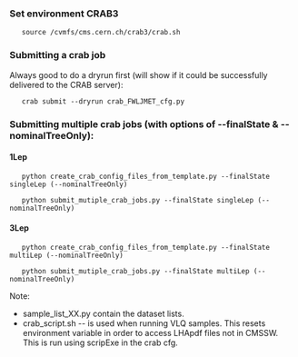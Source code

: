 ### Set environment CRAB3

       source /cvmfs/cms.cern.ch/crab3/crab.sh

### Submitting a crab job

Always good to do a dryrun first (will show if it could be successfully delivered to the CRAB server):

       crab submit --dryrun crab_FWLJMET_cfg.py

### Submitting multiple crab jobs (with options of --finalState & --nominalTreeOnly): 

#### 1Lep

       python create_crab_config_files_from_template.py --finalState singleLep (--nominalTreeOnly)

       python submit_mutiple_crab_jobs.py --finalState singleLep (--nominalTreeOnly)

#### 3Lep

       python create_crab_config_files_from_template.py --finalState multiLep (--nominalTreeOnly)

       python submit_mutiple_crab_jobs.py --finalState multiLep (--nominalTreeOnly)


Note:
 * sample_list_XX.py contain the dataset lists.
 * crab_script.sh -- is used when running VLQ samples. This resets environment variable in order to access LHApdf files not in CMSSW. This is run using scripExe in the crab cfg.
